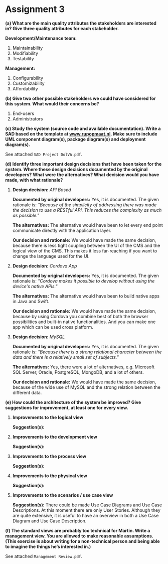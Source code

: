 # Assignment 3

**(a) What are the main quality attributes the stakeholders are interested in? Give three quality attributes for each stakeholder.**

__Development/Maintenance team:__

1. Maintainability
2. Modifiability
3. Testability

__Management:__

1. Configurability
2. Customizability
3. Affordability

**(b) Give two other possible stakeholders we could have considered for this system. What would their concerns be?**

1. End-users
2. Administrators

**(c) Study the system (source code and available documentation). Write a SAD based on the template at www.rupopmaat.nl. Make sure to include UML component diagram(s), package diagram(s) and deployment diagram(s).**

See attached `SAD Project DolVA.pdf`.

**(d) Identify three important design decisions that have been taken for the system. Where these design decisions documented by the original developers? What were the alternatives? What decision would you have made, with what rationale?**

1. __Design decision:__ *API Based*

	__Documented by original developers:__ Yes, it is documented. The given rationale is: *"Because of the simplicity of addressing there was made the decision to use a RESTful API. This reduces the complexity as much as possible."*

	__The alternatives:__ The alternative would have been to let every end point communicate directly with the application layer.

	__Our decision and rationale:__ We would have made the same decision, because there is less tight coupling between the UI of the CMS and the logical view of the CMS. This makes it less far-reaching if you want to change the language used for the UI.

2. __Design decision:__ *Cordova App*

	__Documented by original developers:__ Yes, it is documented. The given rationale is: *"Cordova makes it possible to develop without using the device's native APIs."*

	__The alternatives:__ The alternative would have been to build native apps in Java and Swift.

	__Our decision and rationale:__ We would have made the same decision, because by using Cordova you combine best of both the browser possibilities and built-in native functionalities. And you can make one app which can be used cross platform.

3. __Design decision:__ *MySQL*

	__Documented by original developers:__ Yes, it is documented. The given rationale is: *"Because there is a strong relational character between the data and there is a relatively small set of subjects."*

	__The alternatives:__ Yes, there were a lot of alternatives, e.g. Microsoft SQL Server, Oracle, PostgreSQL, MongoDB, and a lot of others.

	__Our decision and rationale:__ We would have made the same decision, because of the wide use of MySQL and the strong relation between the different data.

**(e) How could the architecture of the system be improved? Give suggestions for improvement, at least one for every view.**

1. __Improvements to the logical view__ 

	__Suggestion(s):__

2. __Improvements to the development view__ 

	__Suggestion(s):__ 

3. __Improvements to the process view__ 

	__Suggestion(s):__ 

4. __Improvements to the physical view__ 

	__Suggestion(s):__ 

5. __Improvements to the scenarios / use case view__ 

	__Suggestion(s):__ There could be made Use Case Diagrams and Use Case Descriptions. At this moment there are only User Stories. Although they are quite extensive, it is useful to have an overview in both a Use Case Diagram and Use Case Description.

**(f) The standard views are probably too technical for Martin. Write a management view. You are allowed to make reasonable assumptions. (This exercise is about writing for a non-technical person and being able to imagine the things he’s interested in.)**

See attached `Management Review.pdf`.
